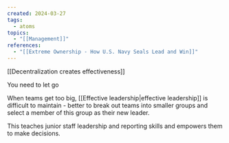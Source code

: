 ```yaml
---
created: 2024-03-27
tags:
  - atoms
topics:
  - "[[Management]]"
references:
  - "[[Extreme Ownership - How U.S. Navy Seals Lead and Win]]"
---
```

[[Decentralization creates effectiveness]]

You need to let go

When teams get too big, [[Effective leadership|effective leadership]] is difficult to maintain - better to break out teams into smaller groups and select a member of this group as their new leader. 

This teaches junior staff leadership and reporting skills and empowers them to make decisions.

